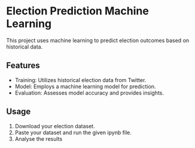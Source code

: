 # Election Prediction Machine Learning

This project uses machine learning to predict election outcomes based on historical data.

## Features
- Training: Utilizes historical election data from Twitter.
- Model: Employs a machine learning model for prediction.
- Evaluation: Assesses model accuracy and provides insights.

## Usage
1. Download your election dataset.
2. Paste your dataset and run the given ipynb file.
3. Analyse the results
